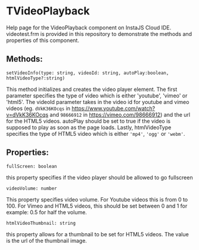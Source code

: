 # TVideoPlayback
Help page for the VideoPlayback component on InstaJS Cloud IDE. videotest.frm is provided in this repository to demonstrate the methods and properties of this component.

## Methods:

`setVideoInfo(type: string, videoId: string, autoPlay:boolean, htmlVideoType?:string)`

This method initializes and creates the video player element. The first parameter specifies the type of video which is either 'youtube', 'vimeo' or 'html5'. The videoId parameter takes in the video id for youtube and vimeo videos (eg. `dVkK36KOcqs` in https://www.youtube.com/watch?v=dVkK36KOcqs and `98666912` in https://vimeo.com/98666912) and the url for the HTML5 videos. autoPlay should be set to true if the video is supposed to play as soon as the page loads. Lastly, htmlVideoType specifies the type of HTML5 video which is either `'mp4'`, `'ogg'` or `'webm'`.

## Properties:

`fullScreen: boolean`

this property specifies if the video player should be allowed to go fullscreen

`videoVolume: number`

This property specifies video volume. For Youtube videos this is from 0 to 100. For Vimeo and HTML5 videos, this should be set between 0 and 1 for example: 0.5 for half the volume.

`htmlVideoThumbnail: string`

this property allows for a thumbnail to be set for HTML5 videos. The value is the url of the thumbnail image.

